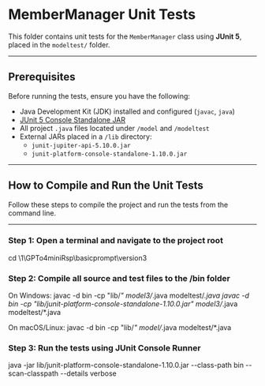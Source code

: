 # MemberManager Unit Tests

This folder contains unit tests for the `MemberManager` class using **JUnit 5**, placed in the `modeltest/` folder.

---

## Prerequisites

Before running the tests, ensure you have the following:

- Java Development Kit (JDK) installed and configured (`javac`, `java`)
- [JUnit 5 Console Standalone JAR](https://search.maven.org/artifact/org.junit.platform/junit-platform-console-standalone)
- All project `.java` files located under `/model` and `/modeltest`
- External JARs placed in a `/lib` directory:
  - `junit-jupiter-api-5.10.0.jar`
  - `junit-platform-console-standalone-1.10.0.jar`

---

## How to Compile and Run the Unit Tests

Follow these steps to compile the project and run the tests from the command line.

---

### Step 1: Open a terminal and navigate to the project root
cd \1\GPTo4miniRsp\basicprompt\version3

### Step 2: Compile all source and test files to the /bin folder
On Windows:
javac -d bin -cp "lib/*" model3/*.java modeltest/*.java
javac -d bin -cp "lib/junit-platform-console-standalone-1.10.0.jar" model3/*.java modeltest/*.java 

On macOS/Linux:
javac -d bin -cp "lib/*" model/*.java modeltest/*.java

### Step 3: Run the tests using JUnit Console Runner
java -jar lib/junit-platform-console-standalone-1.10.0.jar --class-path bin --scan-classpath --details verbose

